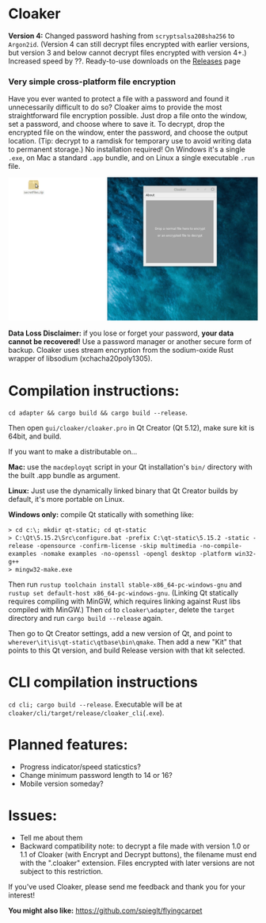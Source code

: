 # Cloaker

**Version 4:** Changed password hashing from `scryptsalsa208sha256` to `Argon2id`. (Version 4 can still decrypt files encrypted with earlier versions, but version 3 and below cannot decrypt files encrypted with version 4+.) Increased speed by ??. 
Ready-to-use downloads on the [Releases](https://github.com/spieglt/Cloaker/releases) page

### Very simple cross-platform file encryption

Have you ever wanted to protect a file with a password and found it unnecessarily difficult to do so? Cloaker aims to provide the most straightforward file encryption possible. Just drop a file onto the window, set a password, and choose where to save it. To decrypt, drop the encrypted file on the window, enter the password, and choose the output location. (Tip: decrypt to a ramdisk for temporary use to avoid writing data to permanent storage.) No installation required! On Windows it's a single `.exe`, on Mac a standard `.app` bundle, and on Linux a single executable `.run` file.

![Demo](demo.gif)

**Data Loss Disclaimer:** if you lose or forget your password, **your data cannot be recovered!** Use a password manager or another secure form of backup. Cloaker uses stream encryption from the sodium-oxide Rust wrapper of libsodium (xchacha20poly1305).

# Compilation instructions:
`cd adapter && cargo build && cargo build --release`. 

Then open `gui/cloaker/cloaker.pro` in Qt Creator (Qt 5.12), make sure kit is 64bit, and build.

If you want to make a distributable on... 

**Mac:** use the `macdeployqt` script in your Qt installation's `bin/` directory with the built .app bundle as argument.

**Linux:** Just use the dynamically linked binary that Qt Creator builds by default, it's more portable on Linux.

**Windows only:** compile Qt statically with something like:
```
> cd c:\; mkdir qt-static; cd qt-static
> C:\Qt\5.15.2\Src\configure.bat -prefix C:\qt-static\5.15.2 -static -release -opensource -confirm-license -skip multimedia -no-compile-examples -nomake examples -no-openssl -opengl desktop -platform win32-g++
> mingw32-make.exe
```

Then run `rustup toolchain install stable-x86_64-pc-windows-gnu` and `rustup set default-host x86_64-pc-windows-gnu`. (Linking Qt statically requires compiling with MinGW, which requires linking against Rust libs compiled with MinGW.) Then `cd` to `cloaker\adapter`, delete the `target` directory and run `cargo build --release` again.

Then go to Qt Creator settings, add a new version of Qt, and point to `wherever\it\is\qt-static\qtbase\bin\qmake`. Then add a new "Kit" that points to this Qt version, and build Release version with that kit selected.

# CLI compilation instructions
`cd cli; cargo build --release`. Executable will be at `cloaker/cli/target/release/cloaker_cli`(`.exe`).

# Planned features:
- Progress indicator/speed staticstics?
- Change minimum password length to 14 or 16?
- Mobile version someday?

# Issues:
- Tell me about them
- Backward compatibility note: to decrypt a file made with version 1.0 or 1.1 of Cloaker (with Encrypt and Decrypt buttons), the filename must end with the ".cloaker" extension. Files encrypted with later versions are not subject to this restriction.

If you've used Cloaker, please send me feedback and thank you for your interest!

**You might also like:** https://github.com/spieglt/flyingcarpet

